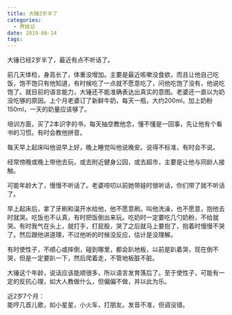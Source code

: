 ```yaml
---
title: 大锤2岁半了
categories:
  - 养娃记
date: 2019-06-14
tags:
---
```


大锤已经2岁半了，最近有点不听话了。

<!-- more -->

前几天体检，身高长了，体重没增加。主要是最近咳嗽没食欲，而且让他自己吃饭，饱不饱只有他知道，有时候吃了一点就不愿意吃了，问他吃饱了没有，他说吃饱了。就目前的语言能力，大锤还不能准确表达出真实的意图。老婆还一直以为奶没吃够的原因。上个月老婆订了新鲜牛奶，每天一瓶，大约200ml，加上奶粉150ml，一天的奶量应该够了。

培训方面，买了2本识字的书，每天抽空教他念，懂不懂是一回事，先让他有个看书的习惯。有时会教他拼音。

每天早上起床叫他说早上好，晚上睡觉叫他说晚安。说得不标准，有时会不说。

经常傍晚或晚上带他去玩，或去附近健身公园，或去超市，主要是让他与同龄人接触。  

可能年龄大了，慢慢不听话了。老婆唠叨以前她带娃时很听话，你们带了就不听话了。  

早上起床后，拿了牙刷和温开水给他，他不愿意刷。叫他洗澡，也不愿意，抱他去时就哭。吃饭也不认真，有时把饭倒出来玩。吃奶时一定要吃几勺奶粉，不给就哭。有时我气在头上，就打手，打屁股，哭了之后就马上要抱了，抱着时慢慢不哭了。然后跟他讲道理，不过他听的时候没反应，估计是没理解。  

有时使性子，不顺心或摔倒，碰到哪里，都会趴地板，以前是趴着哭，现在倒不哭，但是一定要趴一下，然后爬着走，不管地板脏不脏。  

大锤这个年龄，说话应该能顺很多，所以语言发育落后了。至于使性子，可能有一定的反抗心理，如大人教做什么，但偏偏不做，并以此为乐。  

近2岁7个月：  
能哼几首儿歌，如小星星，小火车，打朋友。发音不准，但调没错。  
